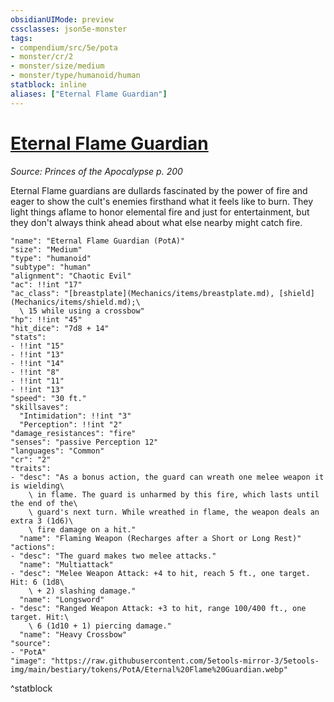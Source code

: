 ```yaml
---
obsidianUIMode: preview
cssclasses: json5e-monster
tags:
- compendium/src/5e/pota
- monster/cr/2
- monster/size/medium
- monster/type/humanoid/human
statblock: inline
aliases: ["Eternal Flame Guardian"]
---
```

# [Eternal Flame Guardian](Mechanics\bestiary\humanoid/eternal-flame-guardian-pota.md)
*Source: Princes of the Apocalypse p. 200*  

Eternal Flame guardians are dullards fascinated by the power of fire and eager to show the cult's enemies firsthand what it feels like to burn. They light things aflame to honor elemental fire and just for entertainment, but they don't always think ahead about what else nearby might catch fire.

```statblock
"name": "Eternal Flame Guardian (PotA)"
"size": "Medium"
"type": "humanoid"
"subtype": "human"
"alignment": "Chaotic Evil"
"ac": !!int "17"
"ac_class": "[breastplate](Mechanics/items/breastplate.md), [shield](Mechanics/items/shield.md);\
  \ 15 while using a crossbow"
"hp": !!int "45"
"hit_dice": "7d8 + 14"
"stats":
- !!int "15"
- !!int "13"
- !!int "14"
- !!int "8"
- !!int "11"
- !!int "13"
"speed": "30 ft."
"skillsaves":
  "Intimidation": !!int "3"
  "Perception": !!int "2"
"damage_resistances": "fire"
"senses": "passive Perception 12"
"languages": "Common"
"cr": "2"
"traits":
- "desc": "As a bonus action, the guard can wreath one melee weapon it is wielding\
    \ in flame. The guard is unharmed by this fire, which lasts until the end of the\
    \ guard's next turn. While wreathed in flame, the weapon deals an extra 3 (1d6)\
    \ fire damage on a hit."
  "name": "Flaming Weapon (Recharges after a Short or Long Rest)"
"actions":
- "desc": "The guard makes two melee attacks."
  "name": "Multiattack"
- "desc": "Melee Weapon Attack: +4 to hit, reach 5 ft., one target. Hit: 6 (1d8\
    \ + 2) slashing damage."
  "name": "Longsword"
- "desc": "Ranged Weapon Attack: +3 to hit, range 100/400 ft., one target. Hit:\
    \ 6 (1d10 + 1) piercing damage."
  "name": "Heavy Crossbow"
"source":
- "PotA"
"image": "https://raw.githubusercontent.com/5etools-mirror-3/5etools-img/main/bestiary/tokens/PotA/Eternal%20Flame%20Guardian.webp"
```
^statblock